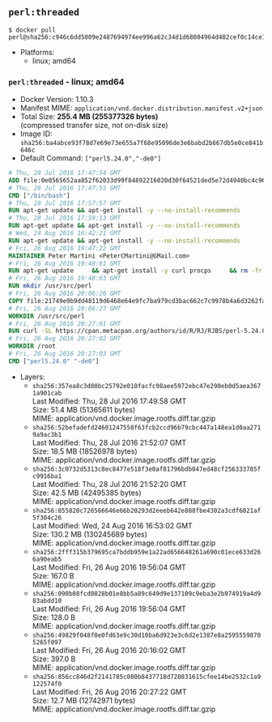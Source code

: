 ## `perl:threaded`

```console
$ docker pull perl@sha256:c946c6dd5009e2487694974ee996a62c34d1d68804964d482cef0c14ce17b259
```

-	Platforms:
	-	linux; amd64

### `perl:threaded` - linux; amd64

-	Docker Version: 1.10.3
-	Manifest MIME: `application/vnd.docker.distribution.manifest.v2+json`
-	Total Size: **255.4 MB (255377326 bytes)**  
	(compressed transfer size, not on-disk size)
-	Image ID: `sha256:ba4abce93f78d7e69e73e655a7f68e95096de3e6babd2b667db5e0ce841b646c`
-	Default Command: `["perl5.24.0","-de0"]`

```dockerfile
# Thu, 28 Jul 2016 17:47:54 GMT
ADD file:0e0565652aa852f62033d99f84892216020d30f64521ded5e72d4940bc4c9697 in /
# Thu, 28 Jul 2016 17:47:55 GMT
CMD ["/bin/bash"]
# Thu, 28 Jul 2016 17:57:57 GMT
RUN apt-get update && apt-get install -y --no-install-recommends 		ca-certificates 		curl 		wget 	&& rm -rf /var/lib/apt/lists/*
# Thu, 28 Jul 2016 17:59:13 GMT
RUN apt-get update && apt-get install -y --no-install-recommends 		bzr 		git 		mercurial 		openssh-client 		subversion 				procps 	&& rm -rf /var/lib/apt/lists/*
# Wed, 24 Aug 2016 16:42:21 GMT
RUN apt-get update && apt-get install -y --no-install-recommends 		autoconf 		automake 		bzip2 		file 		g++ 		gcc 		imagemagick 		libbz2-dev 		libc6-dev 		libcurl4-openssl-dev 		libdb-dev 		libevent-dev 		libffi-dev 		libgeoip-dev 		libglib2.0-dev 		libjpeg-dev 		libkrb5-dev 		liblzma-dev 		libmagickcore-dev 		libmagickwand-dev 		libmysqlclient-dev 		libncurses-dev 		libpng-dev 		libpq-dev 		libreadline-dev 		libsqlite3-dev 		libssl-dev 		libtool 		libwebp-dev 		libxml2-dev 		libxslt-dev 		libyaml-dev 		make 		patch 		xz-utils 		zlib1g-dev 	&& rm -rf /var/lib/apt/lists/*
# Fri, 26 Aug 2016 19:47:22 GMT
MAINTAINER Peter Martini <PeterCMartini@GMail.com>
# Fri, 26 Aug 2016 19:48:01 GMT
RUN apt-get update     && apt-get install -y curl procps     && rm -fr /var/lib/apt/lists/*
# Fri, 26 Aug 2016 19:48:03 GMT
RUN mkdir /usr/src/perl
# Fri, 26 Aug 2016 20:06:26 GMT
COPY file:21749e9b9dd48119d6468e64e9fc7ba979cd3bac662c7c9978b4a6d3262fa809 in /usr/src/perl/
# Fri, 26 Aug 2016 20:06:27 GMT
WORKDIR /usr/src/perl
# Fri, 26 Aug 2016 20:27:01 GMT
RUN curl -SL https://cpan.metacpan.org/authors/id/R/RJ/RJBS/perl-5.24.0.tar.bz2 -o perl-5.24.0.tar.bz2     && echo '298fa605138c1a00dab95643130ae0edab369b4d *perl-5.24.0.tar.bz2' | sha1sum -c -     && tar --strip-components=1 -xjf perl-5.24.0.tar.bz2 -C /usr/src/perl     && rm perl-5.24.0.tar.bz2     && cat *.patch | patch -p1     && ./Configure -Dusethreads -Duse64bitall -Duseshrplib  -des     && make -j$(nproc)     && TEST_JOBS=$(nproc) make test_harness     && make install     && cd /usr/src     && curl -LO https://raw.githubusercontent.com/miyagawa/cpanminus/master/cpanm     && chmod +x cpanm     && ./cpanm App::cpanminus     && rm -fr ./cpanm /root/.cpanm /usr/src/perl /tmp/*
# Fri, 26 Aug 2016 20:27:02 GMT
WORKDIR /root
# Fri, 26 Aug 2016 20:27:03 GMT
CMD ["perl5.24.0" "-de0"]
```

-	Layers:
	-	`sha256:357ea8c3d80bc25792e010facfc98aee5972ebc47e290eb0d5aea3671a901cab`  
		Last Modified: Thu, 28 Jul 2016 17:49:58 GMT  
		Size: 51.4 MB (51365611 bytes)  
		MIME: application/vnd.docker.image.rootfs.diff.tar.gzip
	-	`sha256:52befadefd24601247558f63fcb2ccd96b79cbc447a148ea1d0aa2719a9ac3b1`  
		Last Modified: Thu, 28 Jul 2016 21:52:07 GMT  
		Size: 18.5 MB (18526978 bytes)  
		MIME: application/vnd.docker.image.rootfs.diff.tar.gzip
	-	`sha256:3c0732d5313c8ec8477e518f3e0af81796bdb047ed48cf256333785fc9916ba1`  
		Last Modified: Thu, 28 Jul 2016 21:52:20 GMT  
		Size: 42.5 MB (42495385 bytes)  
		MIME: application/vnd.docker.image.rootfs.diff.tar.gzip
	-	`sha256:855820c726566646e66b20293d2eeeb642e888fbe4302a3cdf6021af5f304c26`  
		Last Modified: Wed, 24 Aug 2016 16:53:02 GMT  
		Size: 130.2 MB (130245689 bytes)  
		MIME: application/vnd.docker.image.rootfs.diff.tar.gzip
	-	`sha256:2fff315b379695ca7bddb959e1a22ad656648261a690c01ece633d266a90eab5`  
		Last Modified: Fri, 26 Aug 2016 19:56:04 GMT  
		Size: 167.0 B  
		MIME: application/vnd.docker.image.rootfs.diff.tar.gzip
	-	`sha256:090b08fcd0828b01e8bb5a89c649d9e137109c9eba3e2b974919a4d983abdd10`  
		Last Modified: Fri, 26 Aug 2016 19:56:04 GMT  
		Size: 128.0 B  
		MIME: application/vnd.docker.image.rootfs.diff.tar.gzip
	-	`sha256:49829f048f0e0fd63e9c30d10ba6d923e3c6d2e1387e8a25955598705265f097`  
		Last Modified: Fri, 26 Aug 2016 20:16:02 GMT  
		Size: 397.0 B  
		MIME: application/vnd.docker.image.rootfs.diff.tar.gzip
	-	`sha256:856cc846d2f2141785c080b8437718d720831615cfee14be2532c1a9122574f0`  
		Last Modified: Fri, 26 Aug 2016 20:27:22 GMT  
		Size: 12.7 MB (12742971 bytes)  
		MIME: application/vnd.docker.image.rootfs.diff.tar.gzip
